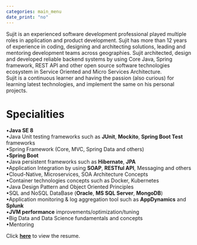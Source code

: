 ```yaml
---
categories: main_menu
date_print: "no"
---
```

Sujit is an experienced software development professional played multiple roles in 
application and product development. Sujit has more than 12 years of experience in 
coding, designing and architecting solutions, leading and mentoring development teams 
across geographies. Sujit architected, design and developed  reliable backend systems 
by using Core Java, Spring framework, REST API and other open source software technologies ecosystem in Service Oriented and Micro Services Architecture.<br/>
Sujit is a continuous learner and having the passion (also curious) for learning latest technologies, and implement the same on his personal projects.<br/>
# Specialities
•**Java SE 8**<br/>
•Java Unit testing frameworks such as **JUnit**, **Mockito**, **Spring Boot Test** frameworks<br/>
•Spring Framework (Core, MVC, Spring Data and others)<br/>
•**Spring Boot**<br/>
•Java persistent frameworks such as **Hibernate**, **JPA**<br/>
•Application Integration by using **SOAP**, **RESTful API**, Messaging and others<br/>
•Cloud-Native, Microservices, SOA Architecture Concepts<br/>
•Container technologies concepts such as Docker, Kubernetes<br/>
•Java Design Pattern and Object Oriented Principles<br/>
•SQL and NoSQL DataBase (**Oracle**, **MS SQL Server**, **MongoDB**)<br/>
•Application monitoring & log aggregation tool such as **AppDynamics** and **Splunk**<br/>
•**JVM performance** improvements/optimization/tuning<br/>
•Big Data and Data Science fundamentals and concepts<br/>
•Mentoring<br/>

Click **<a class="button is-link" href="/files/resume.pdf" target = "_blank">here</a>** to view the resume.